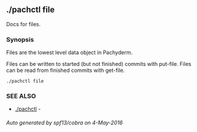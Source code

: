 ## ./pachctl file

Docs for files.

### Synopsis


Files are the lowest level data object in Pachyderm.

Files can be written to started (but not finished) commits with put-file.
Files can be read from finished commits with get-file.

```
./pachctl file
```

### SEE ALSO
* [./pachctl](./pachctl.md)	 - 

###### Auto generated by spf13/cobra on 4-May-2016
